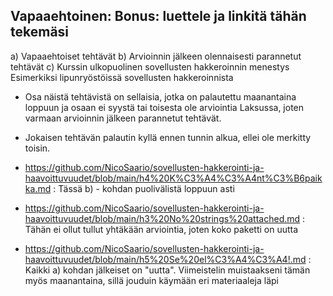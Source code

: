 ## Vapaaehtoinen: Bonus: luettele ja linkitä tähän tekemäsi

a) Vapaaehtoiset tehtävät
b) Arvioinnin jälkeen olennaisesti parannetut tehtävät
c) Kurssin ulkopuolinen sovellusten hakkeroinnin menestys
Esimerkiksi lipunryöstöissä sovellusten hakkeroinnista


- Osa näistä tehtävistä on sellaisia, jotka on palautettu maanantaina loppuun ja osaan ei syystä tai toisesta ole arviointia Laksussa, joten varmaan arvioinnin jälkeen parannetut tehtävät.
- Jokaisen tehtävän palautin kyllä ennen tunnin alkua, ellei ole merkitty toisin.


- https://github.com/NicoSaario/sovellusten-hakkerointi-ja-haavoittuvuudet/blob/main/h4%20K%C3%A4%C3%A4nt%C3%B6paikka.md : Tässä b) - kohdan puolivälistä loppuun asti
- https://github.com/NicoSaario/sovellusten-hakkerointi-ja-haavoittuvuudet/blob/main/h3%20No%20strings%20attached.md : Tähän ei ollut tullut yhtäkään arviointia, joten koko paketti on uutta
- https://github.com/NicoSaario/sovellusten-hakkerointi-ja-haavoittuvuudet/blob/main/h5%20Se%20el%C3%A4%C3%A4!.md : Kaikki a) kohdan jälkeiset on "uutta". Viimeistelin muistaakseni tämän myös maanantaina, sillä jouduin käymään eri materiaaleja läpi
